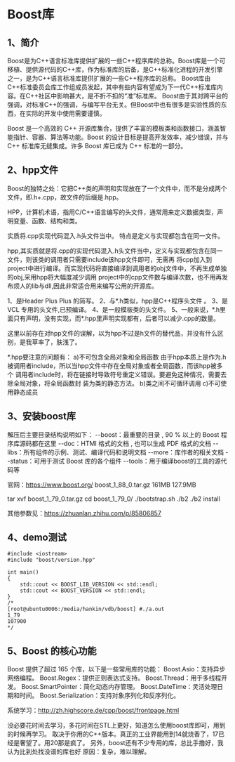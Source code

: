 # Boost库

## 1、简介
Boost是为C++语言标准库提供扩展的一些C++程序库的总称。Boost库是一个可移植、提供源代码的C++库，作为标准库的后备，是C++标准化进程的开发引擎之一，是为C++语言标准库提供扩展的一些C++程序库的总称。
Boost库由C++标准委员会库工作组成员发起，其中有些内容有望成为下一代C++标准库内容。在C++社区中影响甚大，是不折不扣的“准”标准库。
Boost由于其对跨平台的强调，对标准C++的强调，与编写平台无关。但Boost中也有很多是实验性质的东西，在实际的开发中使用需要谨慎。

Boost 是一个高效的 C++ 开源库集合，提供了丰富的模板类和函数接口，涵盖智能指针、容器、算法等功能。Boost 的设计目标是提高开发效率，减少错误，并与 C++ 标准库无缝集成。许多 Boost 库已成为 C++ 标准的一部分。

## 2、hpp文件
Boost的独特之处：它把C++类的声明和实现放在了一个文件中，而不是分成两个文件，即.h+.cpp，故文件的后缀是.hpp。

HPP，计算机术语，指用C/C++语言编写的头文件，通常用来定义数据类型，声明变量、函数、结构和类。

实质将.cpp实现代码混入.h头文件当中。
特点是定义与实现都包含在同一文件。

hpp,其实质就是将.cpp的实现代码混入.h头文件当中，定义与实现都包含在同一文件，则该类的调用者只需要include该hpp文件即可，无需再 将cpp加入到project中进行编译。而实现代码将直接编译到调用者的obj文件中，不再生成单独的obj,采用hpp将大幅度减少调用 project中的cpp文件数与编译次数，也不用再发布烦人的lib与dll,因此非常适合用来编写公用的开源库。

1、是Header Plus Plus 的简写。
2、与\*.h类似，hpp是C++程序头文件 。
3、是VCL 专用的头文件,已预编译。
4、是一般模板类的头文件。
5、一般来说，\*.h里面只有声明，没有实现，而\*.hpp里声明实现都有，后者可以减少.cpp的数量。

这里以前存在对hpp文件的误解，以为hpp不过是h文件的替代品，并没有什么区别，是我草率了，肤浅了。

\*.hpp要注意的问题有：
a)不可包含全局对象和全局函数
由于hpp本质上是作为.h被调用者include，所以当hpp文件中存在全局对象或者全局函数，而该hpp被多个
调用者include时，将在链接时导致符号重定义错误。要避免这种情况，需要去除全局对象，将全局函数封
装为类的静态方法。
b)类之间不可循环调用
c)不可使用静态成员

## 3、安装boost库
解压后主要目录结构说明如下：
--boost：最重要的目录 , 90 % 以上的 Boost 程序库源码都在这里
--doc：HTMI 格式的文档 , 也可以生成 PDF 格式的文档
--libs：所有组件的示例、测试、编译代码和说明文档
--more：库作者的相关文档
--status：可用于测试 Boost 库的各个组件
--tools：用于编译boost的工具的源代码等

官网：https://www.boost.org/
boost_1_88_0.tar.gz 161MB
127.9MB

tar xvf boost_1_79_0.tar.gz
cd boost_1_79_0/
./bootstrap.sh
./b2
./b2 install

其他参数见：https://zhuanlan.zhihu.com/p/85806857

## 4、demo测试
```
#include <iostream>
#include "boost/version.hpp"

int main()
{
    std::cout << BOOST_LIB_VERSION << std::endl;
    std::cout << BOOST_VERSION << std::endl;
}
/*
[root@ubuntu0006:/media/hankin/vdb/boost] #./a.out
1_79
107900
*/
```

## 5、Boost 的核心功能
Boost 提供了超过 165 个库，以下是一些常用库的功能：
Boost.Asio：支持异步网络编程。
Boost.Regex：提供正则表达式支持。
Boost.Thread：用于多线程开发。
Boost.SmartPointer：简化动态内存管理。
Boost.DateTime：灵活处理日期和时间。
Boost.Serialization：支持对象序列化和反序列化。

系统学习：http://zh.highscore.de/cpp/boost/frontpage.html

没必要花时间去学习，多花时间在STL上更好，知道怎么使用boost库即可，用到的时候再学习。
取决于你用的C++版本。真正的工业界能用到14就烧香了，17已经是奢望了。用20那是疯了。
另外，boost还有不少专用的库，总比手撸好，我认为比到处找没谱的库也好
原因：复杂，难以理解。








